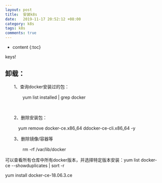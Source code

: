```yaml
---
layout: post
title:  安装k8s
date:   2019-11-17 20:52:12 +08:00
category: k8s
tags: k8s
comments: true
---
```


* content
{:toc}


keys!






## 卸载：

　　1、查询docker安装过的包：

　　　　yum list installed | grep docker

      　

　　2、删除安装包：

　　　yum remove docker-ce.x86_64 ddocker-ce-cli.x86_64 -y

　　3、删除镜像/容器等

　　　　rm -rf /var/lib/docker

可以查看所有仓库中所有docker版本，并选择特定版本安装：yum list docker-ce --showduplicates | sort -r

 yum install docker-ce-18.06.3.ce
